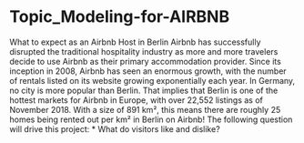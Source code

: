# Topic_Modeling-for-AIRBNB
What to expect as an Airbnb Host in Berlin Airbnb has successfully disrupted the traditional hospitality industry as more and more travelers decide to use Airbnb as their primary accommodation provider. Since its inception in 2008, Airbnb has seen an enormous growth, with the number of rentals listed on its website growing exponentially each year.  In Germany, no city is more popular than Berlin. That implies that Berlin is one of the hottest markets for Airbnb in Europe, with over 22,552 listings as of November 2018. With a size of 891 km², this means there are roughly 25 homes being rented out per km² in Berlin on Airbnb!  The following question will drive this project:  * What do visitors like and dislike?
